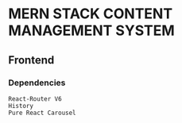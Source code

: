 # MERN STACK CONTENT MANAGEMENT SYSTEM

## Frontend 

### Dependencies
    React-Router V6
    History
    Pure React Carousel